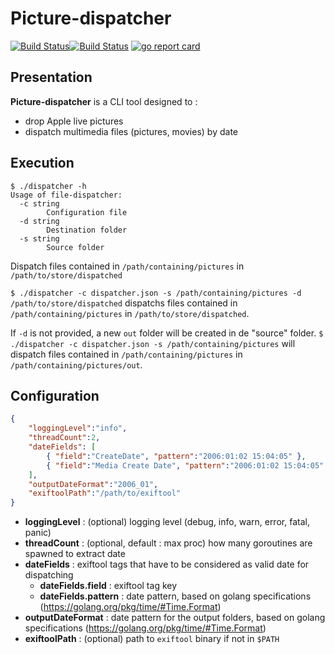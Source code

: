 # Picture-dispatcher


[![Build Status](https://github.com/barasher/picture-dispatcher/workflows/DispatcherCI/badge.svg)](https://github.com/barasher/picture-dispatcher/actions)[![Build Status](https://github.com/barasher/picture-dispatcher/workflows/DispatcherWindowsCI/badge.svg)](https://github.com/barasher/picture-dispatcher/actions)
[![go report card](https://goreportcard.com/badge/github.com/barasher/picture-dispatcher "go report card")](https://goreportcard.com/report/github.com/barasher/picture-dispatcher)

## Presentation

**Picture-dispatcher** is a CLI tool designed to :
- drop Apple live pictures
- dispatch multimedia files (pictures, movies) by date

## Execution

```
$ ./dispatcher -h
Usage of file-dispatcher:
  -c string
    	Configuration file
  -d string
    	Destination folder
  -s string
    	Source folder
```

Dispatch files contained in `/path/containing/pictures` in `/path/to/store/dispatched` 

`$ ./dispatcher -c dispatcher.json -s /path/containing/pictures -d /path/to/store/dispatched` dispatchs files contained in `/path/containing/pictures` in `/path/to/store/dispatched`.

If `-d` is not provided, a new `out` folder will be created in de "source" folder. `$ ./dispatcher -c dispatcher.json -s /path/containing/pictures` will dispatch files contained in `/path/containing/pictures` in `/path/containing/pictures/out`.

## Configuration

```json
{
    "loggingLevel":"info",
    "threadCount":2,
    "dateFields": [
        { "field":"CreateDate", "pattern":"2006:01:02 15:04:05" },
        { "field":"Media Create Date", "pattern":"2006:01:02 15:04:05" }
    ],
    "outputDateFormat":"2006_01",
    "exiftoolPath":"/path/to/exiftool"
}
```

- **loggingLevel** : (optional) logging level (debug, info, warn, error, fatal, panic)
- **threadCount** : (optional, default : max proc) how many goroutines are spawned to extract date
- **dateFields** : exiftool tags that have to be considered as valid date for dispatching
  - **dateFields.field** : exiftool tag key
  - **dateFields.pattern** : date pattern, based on golang specifications (https://golang.org/pkg/time/#Time.Format)
- **outputDateFormat** : date pattern for the output folders, based on golang specifications (https://golang.org/pkg/time/#Time.Format)
- **exiftoolPath** : (optional) path to `exiftool` binary if not in `$PATH`